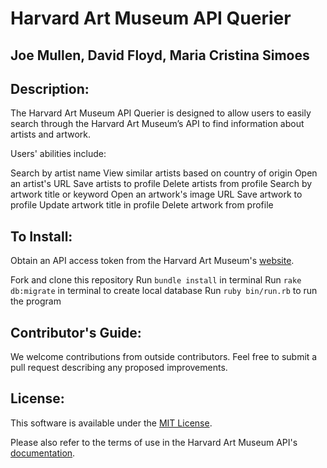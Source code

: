 # Harvard Art Museum API Querier
## Joe Mullen, David Floyd, Maria Cristina Simoes

## Description:
The Harvard Art Museum API Querier is designed to allow users to easily search through the Harvard Art Museum’s API to find information about artists and artwork.

Users' abilities include:

Search by artist name
View similar artists based on country of origin
Open an artist's URL
Save artists to profile
Delete artists from profile
Search by artwork title or keyword
Open an artwork's image URL
Save artwork to profile
Update artwork title in profile
Delete artwork from profile

## To Install:
Obtain an API access token from the Harvard Art Museum's <a href="https://www.harvardartmuseums.org/collections/api">website</a>.

Fork and clone this repository
Run `bundle install` in terminal
Run `rake db:migrate` in terminal to create local database
Run `ruby bin/run.rb` to run the program

## Contributor's Guide:
We welcome contributions from outside contributors. Feel free to submit a pull request describing any proposed improvements.

## License:
This software is available under the <a href="https://opensource.org/licenses/MIT">MIT License</a>.

Please also refer to the terms of use in the Harvard Art Museum API's <a href="https://github.com/harvardartmuseums/api-docs/blob/master/README.md">documentation</a>.
